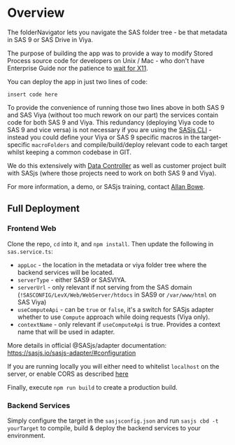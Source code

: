 # Overview

The folderNavigator lets you navigate the SAS folder tree - be that metadata in SAS 9 or SAS Drive in Viya.

The purpose of building the app was to provide a way to modify Stored Process source code for developers on Unix / Mac - who don't have Enterprise Guide nor the patience to [wait for X11](https://rawsas.com/launching-smc-on-mac-os-over-ssh-with-x11/).

You can deploy the app in just two lines of code:

```
insert code here
```

To provide the convenience of running those two lines above in both SAS 9 and SAS Viya (without too much rework on our part) the services contain code for both SAS 9 and Viya.  This redundancy (deploying Viya code to SAS 9 and vice versa) is not necessary if you are using the [SASjs CLI](https://cli.sasjs.io) - instead you could define your Viya or SAS 9 specific macros in the target-specific `macroFolders` and compile/build/deploy relevant code to each target whilst keeping a common codebase in GIT.

We do this extensively with [Data Controller](https://datacontroller.io) as well as customer project built with SASjs (where those projects need to work on both SAS 9 and Viya).

For more information, a demo, or SASjs training, contact [Allan Bowe](https://www.linkedin.com/in/allanbowe).

## Full Deployment

### Frontend Web

Clone the repo, `cd` into it, and `npm install`.  Then update the following in `sas.service.ts`:

* `appLoc` - the location in the metadata or viya folder tree where the backend services will be located.
* `serverType` - either SAS9 or SASVIYA.
* `serverUrl` - only relevant if not serving from the SAS domain (`!SASCONFIG/LevX/Web/WebServer/htdocs` in SAS9 or `/var/www/html` on SAS Viya)
* `useComputeApi` - can be `true` or `false`, it's a switch for SASjs adapter whether to use `Compute` approach while doing requests (Viya only).
* `contextName` - only relevant if `useComputeApi` is true. Provides a context name that will be used in adapter.

More details in official @SASjs/adapter documentation: https://sasjs.io/sasjs-adapter/#configuration

If you are running locally you will either need to whitelist `localhost` on the server, or enable CORS as described [here](https://sasjs.io/cors)

Finally, execute `npm run build` to create a production build.

### Backend Services

Simply configure the target in the `sasjsconfig.json` and run `sasjs cbd -t yourTarget` to compile, build & deploy the backend services to your environment.
